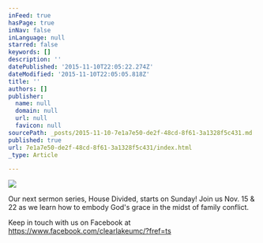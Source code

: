```yaml
---
inFeed: true
hasPage: true
inNav: false
inLanguage: null
starred: false
keywords: []
description: ''
datePublished: '2015-11-10T22:05:22.274Z'
dateModified: '2015-11-10T22:05:05.818Z'
title: ''
authors: []
publisher:
  name: null
  domain: null
  url: null
  favicon: null
sourcePath: _posts/2015-11-10-7e1a7e50-de2f-48cd-8f61-3a1328f5c431.md
published: true
url: 7e1a7e50-de2f-48cd-8f61-3a1328f5c431/index.html
_type: Article

---
```

![](https://the-grid-user-content.s3-us-west-2.amazonaws.com/d9077972-e6f2-4be9-b0e8-66c138a8482f.jpg)

Our next sermon series, House Divided, starts on Sunday! Join us Nov. 15 & 22 as we learn how to embody God's grace in the midst of family conflict. 

Keep in touch with us on Facebook at https://www.facebook.com/clearlakeumc/?fref=ts